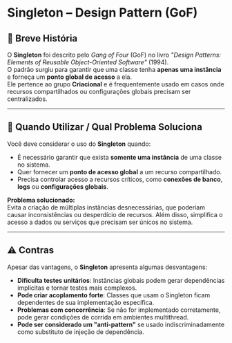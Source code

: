 # Singleton – Design Pattern (GoF)

## 📜 Breve História  
O **Singleton** foi descrito pelo *Gang of Four* (GoF) no livro *"Design Patterns: Elements of Reusable Object-Oriented Software"* (1994).  
O padrão surgiu para garantir que uma classe tenha **apenas uma instância** e forneça um **ponto global de acesso** a ela.  
Ele pertence ao grupo **Criacional** e é frequentemente usado em casos onde recursos compartilhados ou configurações globais precisam ser centralizados.

---

## 🎯 Quando Utilizar / Qual Problema Soluciona  
Você deve considerar o uso do **Singleton** quando:  
- É necessário garantir que exista **somente uma instância** de uma classe no sistema.  
- Quer fornecer um **ponto de acesso global** a um recurso compartilhado.  
- Precisa controlar acesso a recursos críticos, como **conexões de banco**, **logs** ou **configurações globais**.

**Problema solucionado:**  
Evita a criação de múltiplas instâncias desnecessárias, que poderiam causar inconsistências ou desperdício de recursos. Além disso, simplifica o acesso a dados ou serviços que precisam ser únicos no sistema.

---

## ⚠️ Contras  
Apesar das vantagens, o **Singleton** apresenta algumas desvantagens:  
- **Dificulta testes unitários**: Instâncias globais podem gerar dependências implícitas e tornar testes mais complexos.  
- **Pode criar acoplamento forte**: Classes que usam o Singleton ficam dependentes de sua implementação específica.  
- **Problemas com concorrência**: Se não for implementado corretamente, pode gerar condições de corrida em ambientes multithread.  
- **Pode ser considerado um "anti-pattern"** se usado indiscriminadamente como substituto de injeção de dependência.

